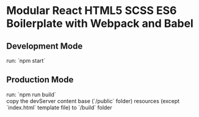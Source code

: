 <h1>Modular React HTML5 SCSS ES6 Boilerplate with Webpack and Babel</h1>

<h2>Development Mode</h2>
<p>run: `npm start`</p>

<h2>Production Mode</h2>
<p>run: `npm run build`</br>
copy the devServer content base (`/public` folder) resources (except `index.html` template file) to `/build` folder
</p>
